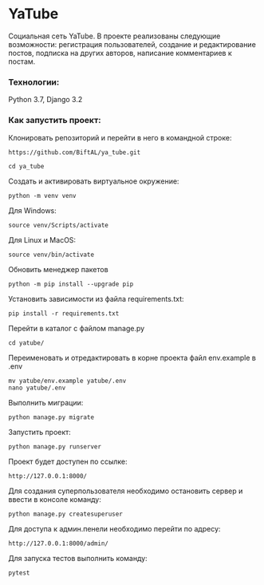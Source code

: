 # YaTube
Социальная сеть YaTube.
В проекте реализованы следующие возможности: регистрация пользователей, создание и редактирование постов, подписка на других авторов, написание комментариев к постам.

### Технологии:
Python 3.7, Django 3.2

### Как запустить проект:
Клонировать репозиторий и перейти в него в командной строке:

```
https://github.com/BiftAL/ya_tube.git
```

```
cd ya_tube
```

Cоздать и активировать виртуальное окружение:

```
python -m venv venv
```
Для Windows:
```
source venv/Scripts/activate
```
Для Linux и MacOS:
```
source venv/bin/activate
```
Обновить менеджер пакетов
```
python -m pip install --upgrade pip
```

Установить зависимости из файла requirements.txt:

```
pip install -r requirements.txt
```
Перейти в каталог с файлом manage.py

```
cd yatube/
```

Переименовать и отредактировать в корне проекта файл env.example в .env
```
mv yatube/env.example yatube/.env
nano yatube/.env
```

Выполнить миграции:

```
python manage.py migrate
```

Запустить проект:

```
python manage.py runserver
```

Проект будет доступен по ссылке:

```
http://127.0.0.1:8000/
```
Для создания суперпользователя необходимо остановить сервер и ввести в консоле команду:
```
python manage.py createsuperuser
```

Для доступа к админ.пенели необходимо перейти по адресу:
```
http://127.0.0.1:8000/admin/
```
Для запуска тестов выполнить команду:
```
pytest
```
